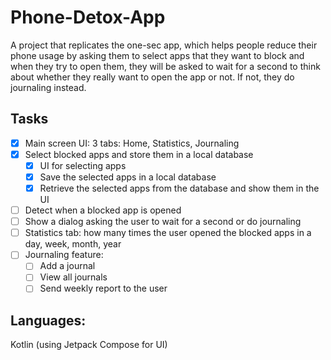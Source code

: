 # Phone-Detox-App
 A project that replicates the one-sec app, which helps people reduce their phone usage by asking them to select apps that they want to block and when they try to open them, they will be asked to wait for a second to think about whether they really want to open the app or not. If not, they do journaling instead.

## Tasks
- [x] Main screen UI: 3 tabs: Home, Statistics, Journaling
- [x] Select blocked apps and store them in a local database
  - [x] UI for selecting apps
  - [x] Save the selected apps in a local database
  - [x] Retrieve the selected apps from the database and show them in the UI
- [ ] Detect when a blocked app is opened
- [ ] Show a dialog asking the user to wait for a second or do journaling
- [ ] Statistics tab: how many times the user opened the blocked apps in a day, week, month, year
- [ ] Journaling feature: 
    - [ ] Add a journal
    - [ ] View all journals
    - [ ] Send weekly report to the user

## Languages: 
Kotlin (using Jetpack Compose for UI)
